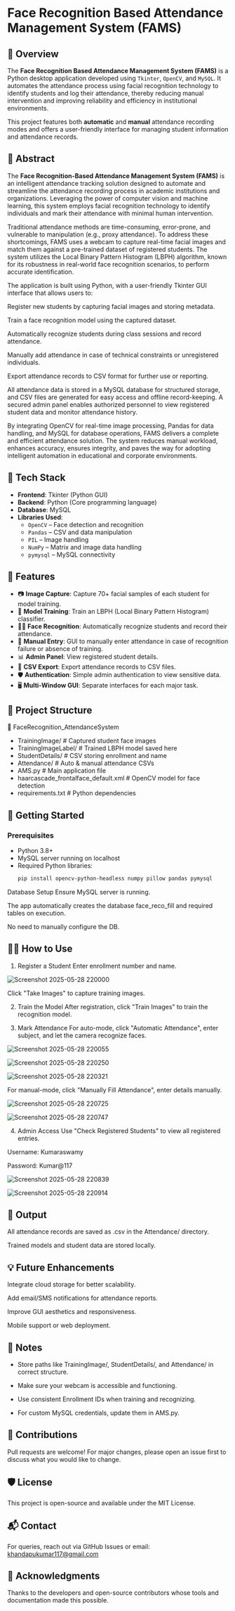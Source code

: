 # Face Recognition Based Attendance Management System (FAMS)

## 📌 Overview

The **Face Recognition Based Attendance Management System (FAMS)** is a Python desktop application developed using `Tkinter`, `OpenCV`, and `MySQL`. It automates the attendance process using facial recognition technology to identify students and log their attendance, thereby reducing manual intervention and improving reliability and efficiency in institutional environments.

This project features both **automatic** and **manual** attendance recording modes and offers a user-friendly interface for managing student information and attendance records.


## 🧾 Abstract
The **Face Recognition-Based Attendance Management System (FAMS)** is an intelligent attendance tracking solution designed to automate and streamline the attendance recording process in academic institutions and organizations. Leveraging the power of computer vision and machine learning, this system employs facial recognition technology to identify individuals and mark their attendance with minimal human intervention.

Traditional attendance methods are time-consuming, error-prone, and vulnerable to manipulation (e.g., proxy attendance). To address these shortcomings, FAMS uses a webcam to capture real-time facial images and match them against a pre-trained dataset of registered students. The system utilizes the Local Binary Pattern Histogram (LBPH) algorithm, known for its robustness in real-world face recognition scenarios, to perform accurate identification.

The application is built using Python, with a user-friendly Tkinter GUI interface that allows users to:

Register new students by capturing facial images and storing metadata.

Train a face recognition model using the captured dataset.

Automatically recognize students during class sessions and record attendance.

Manually add attendance in case of technical constraints or unregistered individuals.

Export attendance records to CSV format for further use or reporting.

All attendance data is stored in a MySQL database for structured storage, and CSV files are generated for easy access and offline record-keeping. A secured admin panel enables authorized personnel to view registered student data and monitor attendance history.

By integrating OpenCV for real-time image processing, Pandas for data handling, and MySQL for database operations, FAMS delivers a complete and efficient attendance solution. The system reduces manual workload, enhances accuracy, ensures integrity, and paves the way for adopting intelligent automation in educational and corporate environments.


## 🧰 Tech Stack

- **Frontend**: Tkinter (Python GUI)
- **Backend**: Python (Core programming language)
- **Database**: MySQL
- **Libraries Used**:
  - `OpenCV` – Face detection and recognition
  - `Pandas` – CSV and data manipulation
  - `PIL` – Image handling
  - `NumPy` – Matrix and image data handling
  - `pymysql` – MySQL connectivity


## 🎯 Features

- 📷 **Image Capture**: Capture 70+ facial samples of each student for model training.
- 🧠 **Model Training**: Train an LBPH (Local Binary Pattern Histogram) classifier.
- 🧍‍♂️ **Face Recognition**: Automatically recognize students and record their attendance.
- 📝 **Manual Entry**: GUI to manually enter attendance in case of recognition failure or absence of training.
- 📊 **Admin Panel**: View registered student details.
- 📁 **CSV Export**: Export attendance records to CSV files.
- 🛡️ **Authentication**: Simple admin authentication to view sensitive data.
- 🖥️ **Multi-Window GUI**: Separate interfaces for each major task.


## 📂 Project Structure

📁 FaceRecognition_AttendanceSystem

- TrainingImage/ # Captured student face images
- TrainingImageLabel/ # Trained LBPH model saved here
- StudentDetails/ # CSV storing enrollment and name
- Attendance/ # Auto & manual attendance CSVs
- AMS.py # Main application file
- haarcascade_frontalface_default.xml # OpenCV model for face detection
- requirements.txt # Python dependencies


## 🚀 Getting Started

### Prerequisites

- Python 3.8+
- MySQL server running on localhost
- Required Python libraries:
  ```bash
  pip install opencv-python-headless numpy pillow pandas pymysql
Database Setup
Ensure MySQL server is running.

The app automatically creates the database face_reco_fill and required tables on execution.

No need to manually configure the DB.

## 🧑‍💻 How to Use
1. Register a Student
Enter enrollment number and name.

![Screenshot 2025-05-28 220000](https://github.com/user-attachments/assets/f1b2958a-3fd4-4eda-93e1-e6e7e5c45600)


Click "Take Images" to capture training images.

2. Train the Model
After registration, click "Train Images" to train the recognition model.

3. Mark Attendance
For auto-mode, click "Automatic Attendance", enter subject, and let the camera recognize faces.

![Screenshot 2025-05-28 220055](https://github.com/user-attachments/assets/ae15fbe4-8b0b-4c14-97d1-47102f121115)

![Screenshot 2025-05-28 220250](https://github.com/user-attachments/assets/e28761f6-8831-4759-b23f-636143d8238a)

![Screenshot 2025-05-28 220321](https://github.com/user-attachments/assets/aedbe186-7def-4ae2-b9c1-2a4df02b37c8)


For manual-mode, click "Manually Fill Attendance", enter details manually.

![Screenshot 2025-05-28 220725](https://github.com/user-attachments/assets/175affae-ffe8-4a49-9247-1bf7da739ef5)

![Screenshot 2025-05-28 220747](https://github.com/user-attachments/assets/a04e12e1-ebf7-49cc-8d5a-a7577d8c4bed)



4. Admin Access
Use "Check Registered Students" to view all registered entries.

Username: Kumaraswamy

Password: Kumar@117

![Screenshot 2025-05-28 220839](https://github.com/user-attachments/assets/600b838f-4278-4fcc-b128-dd8ef4162db3)

![Screenshot 2025-05-28 220914](https://github.com/user-attachments/assets/62999b56-d4e9-4c20-9e72-d41b8e73b889)


## 📁 Output
All attendance records are saved as .csv in the Attendance/ directory.

Trained models and student data are stored locally.

## 💡 Future Enhancements
Integrate cloud storage for better scalability.

Add email/SMS notifications for attendance reports.

Improve GUI aesthetics and responsiveness.

Mobile support or web deployment.

## 📌 Notes
- Store paths like TrainingImage/, StudentDetails/, and Attendance/ in correct structure.
  
- Make sure your webcam is accessible and functioning.

- Use consistent Enrollment IDs when training and recognizing.

- For custom MySQL credentials, update them in AMS.py.

## 🤝 Contributions
Pull requests are welcome! For major changes, please open an issue first to discuss what you would like to change.

## 🛡️ License
This project is open-source and available under the MIT License.

## 📬 Contact
For queries, reach out via GitHub Issues or email: khandapukumar117@gmail.com

## 🧾 Acknowledgments
Thanks to the developers and open-source contributors whose tools and documentation made this possible.
